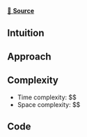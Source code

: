 # 

<img src="https://img.shields.io/badge/Array-5CB85C.svg?style=flat-square" alt=""/>
<img src="https://img.shields.io/badge/Hash Table-F0AD4E.svg?style=flat-square" alt=""/>
<img src="https://img.shields.io/badge/Divide and Conquer
-D9534F.svg?style=flat-square" alt="" />
<img src="https://img.shields.io/badge/Counting-2b5f75.svg?style=flat-square" alt="" />

[🔗 **Source**]()

## Intuition
<!-- Describe your first thoughts on how to solve this problem. -->

## Approach
<!-- Describe your approach to solving the problem. -->

## Complexity
- Time complexity: $$
- Space complexity: $$

## Code
``` java linenums="1"

```